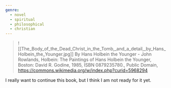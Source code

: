 ```yaml
---
genre:
  - novel
  - spiritual
  - philosophical
  - christian
---
```

> ![[The_Body_of_the_Dead_Christ_in_the_Tomb,_and_a_detail,_by_Hans_Holbein_the_Younger.jpg]]
>  By Hans Holbein the Younger - John Rowlands, Holbein: The Paintings of Hans Holbein the Younger, Boston: David R. Godine, 1985, ISBN 0879235780., Public Domain, https://commons.wikimedia.org/w/index.php?curid=5968294

I really want to continue this book, but I think I am not ready for it yet.